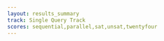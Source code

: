 ```yaml
---
layout: results_summary
track: Single Query Track
scores: sequential,parallel,sat,unsat,twentyfour
---
```


